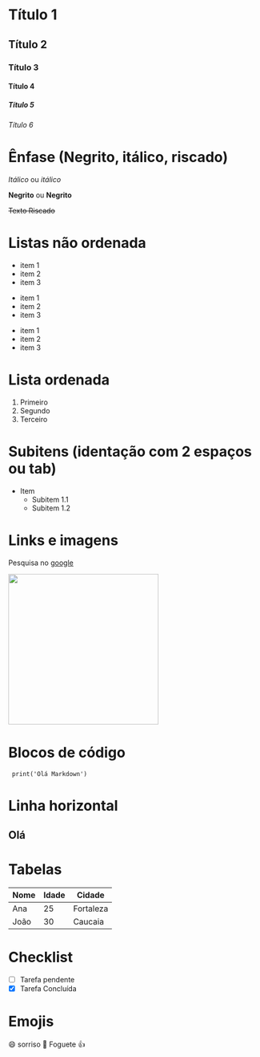 # Título 1
## Título 2
### Título 3
#### Título 4
##### Título 5
###### Título 6

# Ênfase (Negrito, itálico, riscado)
*Itálico* ou _itálico_

**Negrito** ou __Negrito__

~~Texto Riscado~~

# Listas não ordenada

* item 1
* item 2
* item 3

- item 1
- item 2
- item 3

+ item 1
+ item 2
+ item 3

# Lista ordenada

1. Primeiro
2. Segundo
3. Terceiro

# Subitens (identação com 2 espaços ou tab)
- Item
    - Subitem 1.1
    - Subitem 1.2

# Links e imagens

Pesquisa no [google](https://www.google.com) 

<!-- ![Texto alternativo](https://upload.wikimedia.org/wikipedia/commons/thumb/0/0a/Python.svg/800px-Python.svg.png) -->

<img src="https://upload.wikimedia.org/wikipedia/commons/thumb/0/0a/Python.svg/800px-Python.svg.png" width=300px>

# Blocos de código

```` print('Olá Markdown')````

# Linha horizontal

Olá
---
# Tabelas
|Nome   |Idade  |Cidade |
|-------|-------|-------|
|Ana    |25     |Fortaleza|
|João   |30     |Caucaia|

# Checklist

- [ ] Tarefa pendente
- [X] Tarefa Concluída

# Emojis
:smile: sorriso :rocket: Foguete :thumbsup: